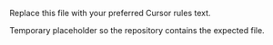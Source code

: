 Replace this file with your preferred Cursor rules text.

Temporary placeholder so the repository contains the expected file.


